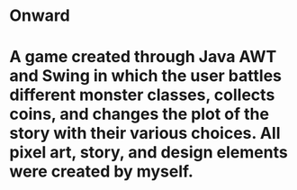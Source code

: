 # Onward
# A game created through Java AWT and Swing in which the user battles different monster classes, collects coins, and changes the plot of the story with their various choices. All pixel art, story, and design elements were created by myself. 
